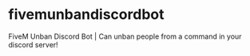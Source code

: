 # fivemunbandiscordbot
FiveM Unban Discord Bot | Can unban people from a command in your discord server!
